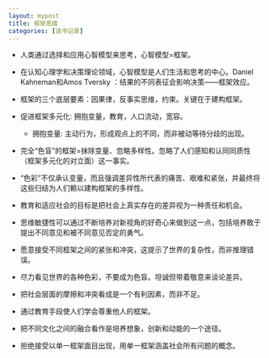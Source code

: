 ```yaml
---
layout: mypost
title: 框架思维
categories: [读书记录]
---
```


- 人类通过选择和应用心智模型来思考，心智模型=框架。
- 在认知心理学和决策理论领域，心智模型是人们生活和思考的中心。Daniel Kahneman和Amos Tversky ：结果的不同表征会影响决策——框架效应。
- 框架的三个底层要素：因果律，反事实思维，约束。关键在于建构框架。
- 促进框架多元化: 拥抱变量，教育，人口流动，宽容。
  - 拥抱变量: 主动行为，形成观点上的不同，而非被动等待分歧的出现。

- 完全“色盲”的框架=抹除变量、忽略多样性。忽略了人们感知和认同同质性（框架多元化的对立面）这一事实。

- “色彩”不仅承认变量，而且强调差异性所代表的痛苦、艰难和紧张，并最终将这些归结为人们赖以建构框架的多样性。

- 教育和适应社会的目标是把社会上真实存在的差异视为一种责任和机会。

  

- 思维敏捷性可以通过不断培养对新视角的好奇心来做到这一点，包括培养敢于提出不同意见和被不同意见否定的勇气。

  

- 愿意接受不同框架之间的紧张和冲突，这提示了世界的复杂性，而非推理错误。

  

- 尽力看见世界的各种色彩，不要成为色盲。坦诚但带着敬意来谈论差异。

- 把社会层面的摩擦和冲突看成是一个有利因素，而非不足。

- 通过教育手段使人们学会尊重他人的框架。

- 把不同文化之间的融合看作是培养想象，创新和动能的一个途径。

- 拒绝接受以单一框架面目出现，用单一框架涵盖社会所有问题的概念。

